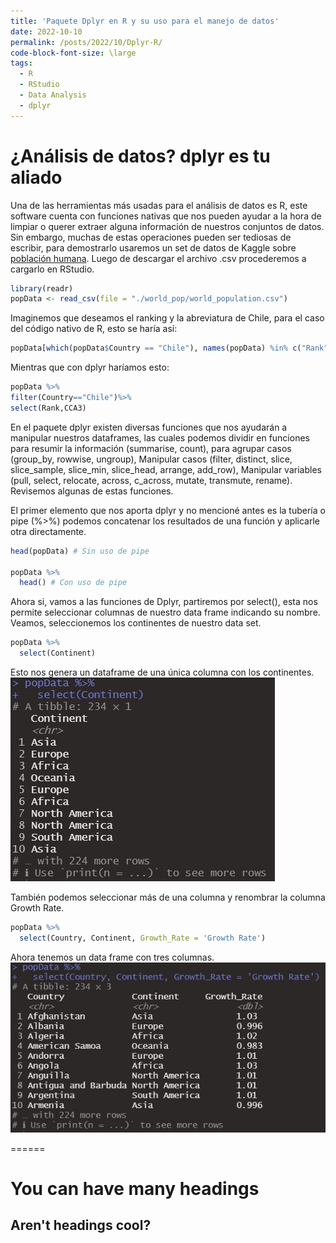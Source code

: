 ```yaml
---
title: 'Paquete Dplyr en R y su uso para el manejo de datos'
date: 2022-10-10
permalink: /posts/2022/10/Dplyr-R/
code-block-font-size: \large
tags:
  - R
  - RStudio
  - Data Analysis
  - dplyr
---
```


# ¿Análisis de datos? dplyr es tu aliado

Una de las herramientas más usadas para el análisis de datos es R, este software cuenta con funciones nativas que nos pueden ayudar a la hora de limpiar o querer extraer alguna información de nuestros conjuntos de datos. Sin embargo, muchas de estas operaciones pueden ser tediosas de escribir, para demostrarlo usaremos un set de datos de Kaggle sobre [población humana](https://www.kaggle.com/datasets/iamsouravbanerjee/world-population-dataset). Luego de descargar el archivo .csv procederemos a cargarlo en RStudio.

```R
library(readr)
popData <- read_csv(file = "./world_pop/world_population.csv")
```

Imaginemos que deseamos el ranking y la abreviatura de Chile, para el caso del código nativo de R, esto se haría así:
```R
popData[which(popData$Country == "Chile"), names(popData) %in% c("Rank", "CCA3")]
```

Mientras que con dplyr haríamos esto:
```R
popData %>%
filter(Country=="Chile")%>%
select(Rank,CCA3)
```
En el paquete dplyr existen diversas funciones que nos ayudarán a manipular nuestros dataframes, las cuales podemos dividir en funciones para resumir la información (summarise, count), para agrupar casos (group_by, rowwise, ungroup), Manipular casos (filter, distinct, slice, slice_sample, slice_min, slice_head, arrange, add_row), Manipular variables (pull, select, relocate, across, c_across, mutate, transmute, rename). Revisemos algunas de estas funciones.

El primer elemento que nos aporta dplyr y no mencioné antes es la tubería o pipe (%>%) podemos concatenar los resultados de una función y aplicarle otra directamente.

```R
head(popData) # Sin uso de pipe

popData %>%
  head() # Con uso de pipe

```
Ahora si, vamos a las funciones de Dplyr, partiremos por select(), esta nos permite seleccionar columnas de nuestro data frame indicando su nombre. Veamos, seleccionemos los continentes de nuestro data set. 
```R
popData %>%
  select(Continent)

```
Esto nos genera un dataframe de una única columna con los continentes. ![Filtrado por continentes](../images/select_continent_blog_1.JPG)

También podemos seleccionar más de una columna y renombrar la columna Growth Rate. 
```R
popData %>%
  select(Country, Continent, Growth_Rate = 'Growth Rate')
```
Ahora tenemos un data frame con tres columnas. ![Data Frame con dos columnas](../images/select_mult_col_blog_1.JPG)

======

You can have many headings
======

Aren't headings cool?
------